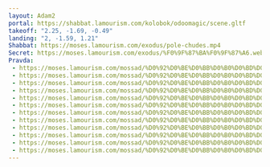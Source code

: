 ```yaml
---
layout: Adam2
portal: https://shabbat.lamourism.com/kolobok/odoomagic/scene.gltf
takeoff: "2.25, -1.69, -0.49"
landing: "2, -1.59, 1.21"
Shabbat: https://moses.lamourism.com/exodus/pole-chudes.mp4
Secret: https://moses.lamourism.com/exodus/%F0%9F%87%BA%F0%9F%87%A6.webp
Pravda:
 - https://moses.lamourism.com/mossad/%D0%92%D0%BE%D0%BB%D0%B0%D0%BD%D0%B4.jpg
 - https://moses.lamourism.com/mossad/%D0%92%D0%BE%D0%BB%D0%B0%D0%BD%D0%B4.jpg
 - https://moses.lamourism.com/mossad/%D0%92%D0%BE%D0%BB%D0%B0%D0%BD%D0%B4.jpg
 - https://moses.lamourism.com/mossad/%D0%92%D0%BE%D0%BB%D0%B0%D0%BD%D0%B4.jpg
 - https://moses.lamourism.com/mossad/%D0%92%D0%BE%D0%BB%D0%B0%D0%BD%D0%B4.jpg
 - https://moses.lamourism.com/mossad/%D0%92%D0%BE%D0%BB%D0%B0%D0%BD%D0%B4.jpg
 - https://moses.lamourism.com/mossad/%D0%92%D0%BE%D0%BB%D0%B0%D0%BD%D0%B4.jpg
 - https://moses.lamourism.com/mossad/%D0%92%D0%BE%D0%BB%D0%B0%D0%BD%D0%B4.jpg
 - https://moses.lamourism.com/mossad/%D0%92%D0%BE%D0%BB%D0%B0%D0%BD%D0%B4.jpg
 - https://moses.lamourism.com/mossad/%D0%92%D0%BE%D0%BB%D0%B0%D0%BD%D0%B4.jpg
 - https://moses.lamourism.com/mossad/%D0%92%D0%BE%D0%BB%D0%B0%D0%BD%D0%B4.jpg
 - https://moses.lamourism.com/mossad/%D0%92%D0%BE%D0%BB%D0%B0%D0%BD%D0%B4.jpg
---
```

